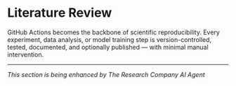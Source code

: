 # Literature Review

GitHub Actions becomes the backbone of scientific reproducibility. Every experiment, data analysis, or model training step is version-controlled, tested, documented, and optionally published — with minimal manual intervention.

---
*This section is being enhanced by The Research Company AI Agent*
